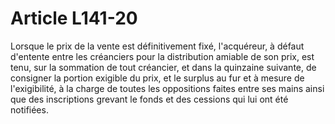 # Article L141-20

Lorsque le prix de la vente est définitivement fixé, l'acquéreur, à défaut d'entente entre les créanciers pour la distribution amiable de son prix, est tenu, sur la sommation de tout créancier, et dans la quinzaine suivante, de consigner la portion exigible du prix, et le surplus au fur et à mesure de l'exigibilité, à la charge de toutes les oppositions faites entre ses mains ainsi que des inscriptions grevant le fonds et des cessions qui lui ont été notifiées.

